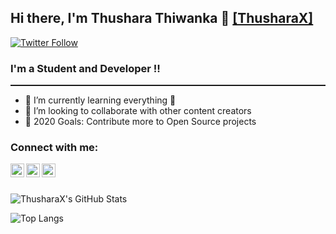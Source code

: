 ## Hi there, I'm Thushara Thiwanka 👋 [[ThusharaX]](https://github.com/ThusharaX)

[![Twitter Follow](https://img.shields.io/twitter/follow/TThiwanka?color=1DA1F2&logo=twitter&style=for-the-badge)](https://twitter.com/intent/follow?original_referer=https%3A%2F%2Fgithub.com%2FTThiwanka&screen_name=TThiwanka)

### I'm a Student and Developer !!

<hr style="border:0px solid gray; height:1.5px"> </hr>

- 🌱 I’m currently learning everything 🤣
- 👯 I’m looking to collaborate with other content creators
- 🥅 2020 Goals: Contribute more to Open Source projects

### Connect with me:

[<img align="left" alt="TTiwanka | Twitter" width="22px" src="https://cdn.jsdelivr.net/npm/simple-icons@v3/icons/twitter.svg" />][twitter]
[<img align="left" alt="thushara-thiwanka-0b95b614a | LinkedIn" width="22px" src="https://cdn.jsdelivr.net/npm/simple-icons@v3/icons/linkedin.svg" />][linkedin]
[<img align="left" alt="thushara_thiwanka | Instagram" width="22px" src="https://cdn.jsdelivr.net/npm/simple-icons@v3/icons/instagram.svg" />][instagram]

<br />
<br />

![ThusharaX's GitHub Stats](https://github-readme-stats.vercel.app/api?username=ThusharaX&show_icons=true&theme=none&hide_border=false)

![Top Langs](https://github-readme-stats.vercel.app/api/top-langs/?username=ThusharaX&layout=compact&theme=none&hide_border=false)


[twitter]: https://twitter.com/TTiwanka
[instagram]: https://instagram.com/thushara_thiwanka
[linkedin]: https://linkedin.com/in/thushara-thiwanka-0b95b614a